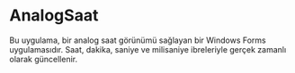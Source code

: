 # AnalogSaat
 Bu uygulama, bir analog saat görünümü sağlayan bir Windows Forms uygulamasıdır. Saat, dakika, saniye ve milisaniye ibreleriyle gerçek zamanlı olarak güncellenir.
